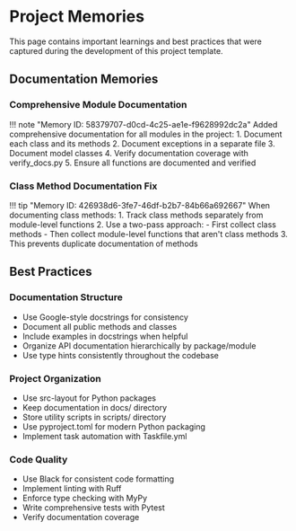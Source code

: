 # Project Memories

This page contains important learnings and best practices that were captured during the development of this project template.

## Documentation Memories

### Comprehensive Module Documentation
!!! note "Memory ID: 58379707-d0cd-4c25-ae1e-f9628992dc2a"
    Added comprehensive documentation for all modules in the project:
    1. Document each class and its methods
    2. Document exceptions in a separate file
    3. Document model classes
    4. Verify documentation coverage with verify_docs.py
    5. Ensure all functions are documented and verified

### Class Method Documentation Fix
!!! tip "Memory ID: 426938d6-3fe7-46df-b2b7-84b66a692667"
    When documenting class methods:
    1. Track class methods separately from module-level functions
    2. Use a two-pass approach:
        - First collect class methods
        - Then collect module-level functions that aren't class methods
    3. This prevents duplicate documentation of methods

## Best Practices

### Documentation Structure
- Use Google-style docstrings for consistency
- Document all public methods and classes
- Include examples in docstrings when helpful
- Organize API documentation hierarchically by package/module
- Use type hints consistently throughout the codebase

### Project Organization
- Use src-layout for Python packages
- Keep documentation in docs/ directory
- Store utility scripts in scripts/ directory
- Use pyproject.toml for modern Python packaging
- Implement task automation with Taskfile.yml

### Code Quality
- Use Black for consistent code formatting
- Implement linting with Ruff
- Enforce type checking with MyPy
- Write comprehensive tests with Pytest
- Verify documentation coverage
